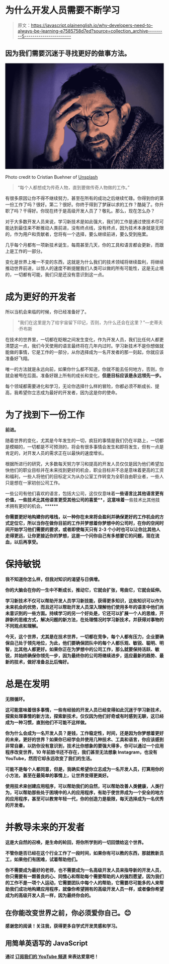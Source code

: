 # 为什么开发人员需要不断学习

> 原文：<https://javascript.plainenglish.io/why-developers-need-to-always-be-learning-e7585758d7ed?source=collection_archive---------5----------------------->

## 因为我们需要沉迷于寻找更好的做事方法。

![](img/bd93aa8c95cbce3aec9dfc8fe1cef1fe.png)

Photo credit to Cristian Buehner of [Unsplash](https://unsplash.com/photos/RLxG-X-jXt8)

> “每个人都想成为传奇人物，直到要做传奇人物做的工作。”

有很多原因让你不得不继续努力，甚至在所有的成功之后继续忙碌。你得到你的第一份工作了吗？很好。第二？很好。你终于得到了梦寐以求的工作？酷毙了。你升职了吗？干得好。你现在终于是高级开发人员了？敬礼。那么，现在怎么办？

对于大多数开发人员来说，学习新技术是如此强大，我们的工作是通过使技术尽可能达到最佳来不断推动人类前进，没有终点线，没有终点，因为技术本身就是无限的，作为用户和贡献者，您将有一个选择，要么继续前进，要么受到拖累。

几乎每个月都有一项新技术诞生，每周甚至几天，你的工具和语言都会更新，而跟上是工作的一部分。

变化是世界上唯一不变的东西，这就是为什么我们的技术领域将继续盈利，将继续推动世界前进，以惊人的速度不断提醒我们人类可以做的所有可能性，这是无止境的，一切都有可能，我们只是还没有意识到这一点。

# 成为更好的开发者

所以当机会来临的时候，你已经准备好了。

> "我们在这里是为了给宇宙留下印记，否则，为什么还会在这里？"—史蒂夫·乔布斯

在技术的世界里，一切都在眨眼之间发生变化，作为开发人员，我们比任何人都更清楚这一点，我们今天使用的语言最终将在几年内过时。学习新技术不是你想做就能做的事情，它是工作的一部分，从你选择成为一名开发者的那一刻起，你就应该准备好飞翔。

唯一的方法就是永远向前，如果你什么都不知道，你就不能去任何地方，否则，你就会被甩在后面。准备好跟上所有的成长和变化，**但是目标应该是永远领先一步。**

每个领域都需要进化和学习，无论你选择什么样的冒险，你都必须不断成长、提高，我希望你立志成为最好的开发者，因为这是你的使命。

# 为了找到下一份工作

**前进。**

随着世界的变化，尤其是今年发生的一切，疯狂的事情是我们仍在半路上，一切都是模糊的，一切都是不可预测的，将会有很多事情会发生和即将发生，但有一点是肯定的，对开发人员的需求正在以最快的速度增长。

根据所进行的研究，大多数每天努力学习和提高的开发人员仅仅是因为他们希望加快他们的职业目标并在未来找到更好的机会，职业目标并不总是意味着更高的工资和福利，一些人将他们的目标定义为从办公室工作转变为全职自由职业者，一些人只是想在一家初创公司工作。

一些公司有他们喜欢的语言，包括大公司，这仅仅意味着**一些语言比其他语言更有价值，**一些技术比其他语言更受其他公司的喜爱****，这意味着**一些技术比其他技术拥有更好的机会。******

******你需要更好地构建你的堆栈**，以一种你在未来将会盈利并确保更好的工作机会的方式定位它，所以当你在做你目前的工作并梦想着你梦想中的公司时，在你的空闲时间开始学习他们需要的要求，或者即使每天只有 2-3 个小时也可以让你比其他人走得更远，让你更接近你的梦想，这是一个问你自己有多想要它的问题，**现在流血，以后再享受。******

# ****保持敏锐****

****我不知道你怎么样，但我对知识的渴望与日俱增。****

****你的大脑会在你的一生中不断成长，推动它，它就会扩张，弯曲它，它就会延伸。****

****学习新技术不仅可以帮助开发人员学习新技能，获得更多知识，这些知识可以作为未来机会的优势，而且还可以帮助开发人员深入理解他们使用多年的语言中他们尚未意识到的一些方面。持续学习的另一个好处是，它还可以扩展一个人的思维，开辟新的思维方式，解决问题的新方法，在处理情况时学习新技术，并获得对事物的不同观点和理解。****

****今天，这个世界，尤其是在技术世界，一切都在竞争，每个人都有压力，企业要确保自己处于领先地位，为此，他们要确保团队中的每个人都乐观、敏锐、聪明、明智，比其他人都更好。如果你正在为梦想中的公司工作，那么就要保持活跃、敏锐，并始终确保你领先一步，因为最终你的公司将继续进步，适应最新的趋势、最新的技术，做好准备总比后悔好。****

# ****总是在发明****

******无限循环。******

****这可能意味着很多事情，一些有经验的开发人员已经变得如此沉迷于学习新技术，探索处理事情的新方法，探索新技术，仅仅因为他们好奇或有时感到无聊，这已经成为一种习惯，直到他们不可能不这样做。****

****你为什么会成为一名开发人员？是钱，工作稳定性，时间，还是因为你梦想着更好的未来，更好的世界？如果你已经学会并使用几种技术、工具和语言，你应该感到非常自豪，以防你没有意识到，技术比你想象的要强大得多，你可以通过一个应用程序改变世界，10 年前脸书还不存在，我们甚至无法想象 Instagram，也没有 YouTube，然而它却永远改变了我们的生活。****

****可能不是每个人都同意，但是，我确实希望你立志成为一名开发人员，打算用你的小方法，甚至在最简单的事情上，让世界变得更美好。****

****使用技术来创建应用程序，可以帮助我们的自然，可以帮助改善人类健康，人类行为，可以帮助那些处于困境中的人的应用程序，有助于使世界成为一个安全的地方的应用程序，甚至可以教育年轻一代，你的创造力是极限，每天选择成为一名优秀的开发者。****

# ****并教导未来的开发者****

****这是大自然的召唤，是生命的轮回，将你所学到的一切回馈给这个世界。****

****不管你是否已经在这个行业工作了一段时间，如果你有可以教的东西，那就教新员工，如果他们有困难，试着帮助他们。****

****你不需要成为最好的老师，也不需要成为一名高级开发人员来指导新的开发人员，你只需要有一颗善良的心、同情心和帮助每个需要帮助的人的强烈愿望，因为我们的工作不是一项个人运动，它需要团队中每个人的帮助，它需要尽可能多的人来帮助我们成功地构建应用程序，就像你希望拥有的高级开发人员一样，或者像你希望成为的高级开发人员一样，因为最终你会的。****

## ******在你能改变世界之前，你必须爱你自己。**😊****

****感谢您的阅读！关注我，获得更多自学式开发灵感和学习。****

## ******用简单英语写的 JavaScript******

****通过 [**订阅我们的 YouTube 频道**](https://www.youtube.com/channel/UCtipWUghju290NWcn8jhyAw) **来表达爱意吧！******